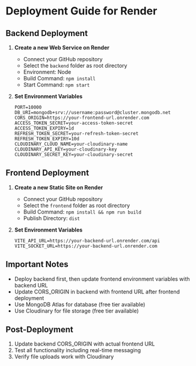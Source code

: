 # Deployment Guide for Render

## Backend Deployment

1. **Create a new Web Service on Render**
   - Connect your GitHub repository
   - Select the `backend` folder as root directory
   - Environment: Node
   - Build Command: `npm install`
   - Start Command: `npm start`

2. **Set Environment Variables**
   ```
   PORT=10000
   DB_URI=mongodb+srv://username:password@cluster.mongodb.net
   CORS_ORIGIN=https://your-frontend-url.onrender.com
   ACCESS_TOKEN_SECRET=your-access-token-secret
   ACCESS_TOKEN_EXPIRY=1d
   REFRESH_TOKEN_SECRET=your-refresh-token-secret
   REFRESH_TOKEN_EXPIRY=10d
   CLOUDINARY_CLOUD_NAME=your-cloudinary-name
   CLOUDINARY_API_KEY=your-cloudinary-key
   CLOUDINARY_SECRET_KEY=your-cloudinary-secret
   ```

## Frontend Deployment

1. **Create a new Static Site on Render**
   - Connect your GitHub repository
   - Select the `frontend` folder as root directory
   - Build Command: `npm install && npm run build`
   - Publish Directory: `dist`

2. **Set Environment Variables**
   ```
   VITE_API_URL=https://your-backend-url.onrender.com/api
   VITE_SOCKET_URL=https://your-backend-url.onrender.com
   ```

## Important Notes

- Deploy backend first, then update frontend environment variables with backend URL
- Update CORS_ORIGIN in backend with frontend URL after frontend deployment
- Use MongoDB Atlas for database (free tier available)
- Use Cloudinary for file storage (free tier available)

## Post-Deployment

1. Update backend CORS_ORIGIN with actual frontend URL
2. Test all functionality including real-time messaging
3. Verify file uploads work with Cloudinary